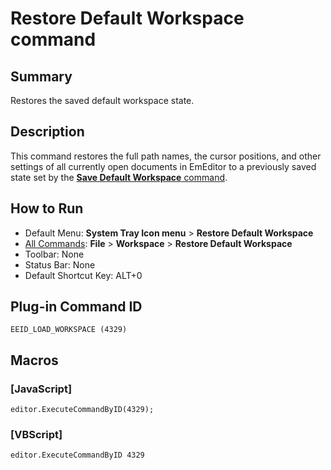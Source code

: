 # Restore Default Workspace command

## Summary

Restores the saved default workspace state.

## Description

This command restores the full path names, the cursor positions, and other settings of all currently open documents in EmEditor to a previously saved
state set by the [**Save Default Workspace** command](save_workspace).

## How to Run

- Default Menu: **System Tray Icon menu** \> **Restore Default Workspace**
- [All Commands](../tools/all_commands): **File** \> **Workspace**
\> **Restore Default Workspace**
- Toolbar: None
- Status Bar: None
- Default Shortcut Key: ALT+0

## Plug-in Command ID

```
EEID_LOAD_WORKSPACE (4329)```

## Macros

### \[JavaScript\]

```
editor.ExecuteCommandByID(4329);
```

### \[VBScript\]

```
editor.ExecuteCommandByID 4329
```
